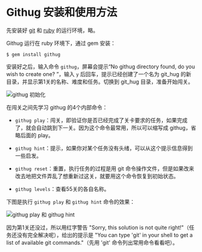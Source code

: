# Githug 安装和使用方法

先安装好 [git](https://git-scm.com/) 和 [ruby](https://www.ruby-lang.org/) 的运行环境，略。

Githug 运行在 ruby 环境下，通过 gem 安装：

```
$ gem install githug
```

安装好之后，输入命令 `githug`，屏幕会提示“No githug directory found, do you wish to create one? ”，输入 `y` 后回车，提示已经创建了一个名为 git_hug 的新目录，并显示第1关的名称、难度和任务。切换到 git_hug 目录，准备开始闯关。

![githug 初始化](images/githug-initialization.png)

在闯关之间先学习 githug 的4个内部命令：

* `githug play`：闯关，即验证你是否已经完成了关卡要求的任务，如果完成了，就会自动跳到下一关。因为这个命令最常用，所以可以缩写成 githug，省略后面的 play。

* `githug hint`：提示，如果你对某个任务没有头绪，可以从这个提示信息得到一些启发。

* `githug reset`：重置，执行任务的过程是用 git 命令操作文件，但是如果改来改去地把文件弄乱了想重新过这关，就要用这个命令恢复到初始状态。

* `githug levels`：查看55关的各自名称。

下图是执行 `githug play` 和 `githug hint` 命令的效果：

![githug play 和 githug hint](images/githug-play-and-githug-hint.png)

因为第1关还没过，所以用红字警告 "Sorry, this solution is not quite right!"（任务还没有完全解决呢），给出的提示是 "You can type 'git' in your shell to get a list of available git commands."（先用 'git' 命令列出常用命令看看吧）。